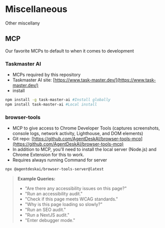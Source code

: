 # Miscellaneous
Other miscellany

## MCP

Our favorite MCPs to default to when it comes to development

### Taskmaster AI

- MCPs required by this repository
- Taskmaster AI site: [https://www.task-master.dev/](https://www.task-master.dev/)
- install 
```bash
npm install -g task-master-ai #Install globally
npm install task-master-ai #Local install
```

### browser-tools
- MCP to give access to Chrome Developer Tools (captures screenshots, console logs, network activity, Lighthouse, and DOM elements)
- Git repo: [https://github.com/AgentDeskAI/browser-tools-mcp](https://github.com/AgentDeskAI/browser-tools-mcp)
- In addition to MCP, you'll need to install the local server (Node.js) and Chrome Extension for this to work.
- Requires always running Command for server
```bash
npx @agentdeskai/browser-tools-server@latest
```
> **Example Queries:**
> - "Are there any accessibility issues on this page?"
> - "Run an accessibility audit."
> - "Check if this page meets WCAG standards."
> - "Why is this page loading so slowly?"
> - "Run an SEO audit."
> - "Run a NextJS audit."
> - "Enter debugger mode."
